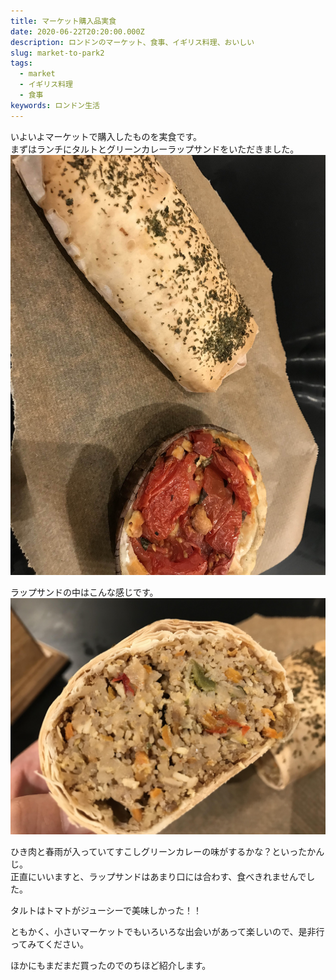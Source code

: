 ```yaml
---
title: マーケット購入品実食
date: 2020-06-22T20:20:00.000Z
description: ロンドンのマーケット、食事、イギリス料理、おいしい
slug: market-to-park2
tags: 
  - market
  - イギリス料理
  - 食事
keywords: ロンドン生活
---
```


いよいよマーケットで購入したものを実食です。  
まずはランチにタルトとグリーンカレーラップサンドをいただきました。  
![タルト、ラップ](IMG_1252.jpg)  
  
ラップサンドの中はこんな感じです。  
![タルト、ラップ](IMG_1253.jpg)    

ひき肉と春雨が入っていてすこしグリーンカレーの味がするかな？といったかんじ。  
正直にいいますと、ラップサンドはあまり口には合わす、食べきれませんでした。  

タルトはトマトがジューシーで美味しかった！！   

ともかく、小さいマーケットでもいろいろな出会いがあって楽しいので、是非行ってみてください。  

ほかにもまだまだ買ったのでのちほど紹介します。